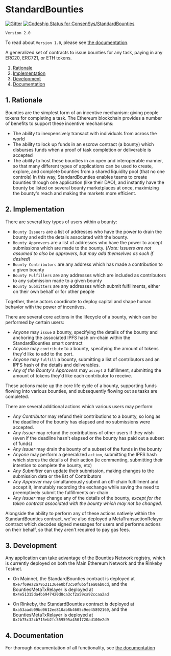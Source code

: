 # StandardBounties
[![Gitter](https://badges.gitter.im/Join%20Chat.svg)](https://gitter.im/bounties-network/Lobby?utm_source=badge&utm_medium=badge&utm_campaign=pr-badge)
[ ![Codeship Status for ConsenSys/StandardBounties](https://app.codeship.com/projects/1e2726c0-ac83-0135-5579-52b4614bface/status?branch=master)](https://app.codeship.com/projects/257018)

`Version 2.0`

To read about `Version 1.0`, please see [the documentation](./docs/documentation_v1.md).

A generalized set of contracts to issue bounties for any task, paying in any ERC20, ERC721, or ETH tokens.

1. [Rationale](#1-rationale)
2. [Implementation](#2-implementation)
3. [Development](#3-development)
4. [Documentation](#4-documentation)

## 1. Rationale

Bounties are the simplest form of an incentive mechanism: giving people tokens for completing a task. The Ethereum blockchain provides a number of benefits to support these incentive mechanisms:
- The ability to inexpensively transact with individuals from across the world
- The ability to lock up funds in an escrow contract (a bounty) which disburses funds when a proof of task completion or deliverable is accepted
- The ability to host these bounties in an open and interoperable manner, so that many different types of applications can be used to create, explore, and complete bounties from a shared liquidity pool (that no one controls)
In this way, StandardBounties enables teams to create bounties through one application (like their DAO), and instantly have the bounty be listed on several bounty marketplaces at once, maximizing the bounty's reach and making the markets more efficient.


## 2. Implementation
There are several key types of users within a bounty:
- `Bounty Issuers` are a list of addresses who have the power to drain the bounty and edit the details associated with the bounty.
- `Bounty Approvers` are a list of addresses who have the power to accept submissions which are made to the bounty. (*Note: Issuers are not assumed to also be approvers, but may add themselves as such if desired*)
- `Bounty Contributors` are any address which has made a contribution to a given bounty
- `Bounty Fulfillers` are any addresses which are included as contributors to any submission made to a given bounty
- `Bounty Submitters` are any addresses which submit fulfillments, either on their own behalf or for other people

Together, these actors coordinate to deploy capital and shape human behavior with the power of incentives.

There are several core actions in the lifecycle of a bounty, which can be performed by certain users:
- *Anyone* may `issue` a bounty, specifying the details of the bounty and anchoring the associated IPFS hash on-chain within the StandardBounties smart contract
- *Anyone* may `contribute` to a bounty, specifying the amount of tokens they'd like to add to the port.
- *Anyone* may `fulfill` a bounty, submitting a list of contributors and an IPFS hash of the details and deliverables.
- *Any of the Bounty's Approvers* may `accept` a fulfillment, submitting the amount of tokens they'd like each contributor to receive.

These actions make up the core life cycle of a bounty, supporting funds flowing into various bounties, and subsequently flowing out as tasks are completed.

There are several additional actions which various users may perform:
- *Any Contributor* may refund their contributions to a bounty, so long as the deadline of the bounty has elapsed and no submissions were accepted.
- *Any Issuer* may refund the contributions of other users if they wish (even if the deadline hasn't elapsed or the bounty has paid out a subset of funds)
- *Any Issuer* may drain the bounty of a subset of the funds in the bounty
- *Anyone* may perform a generalized `action`, submitting the IPFS hash which stores the details of their action (ie commenting, submitting their intention to complete the bounty, etc)
- *Any Submitter* can update their submission, making changes to the submission data or the list of Contributors
- *Any Approver* may simultaneously submit an off-chain fulfillment and accept it, immutably recording the exchange while saving the need to preemptively submit the fulfillments on-chain
- *Any Issuer* may change any of the details of the bounty, *except for the token contract associated with the bounty which may not be changed*.

Alongside the ability to perform any of these actions natively within the StandardBounties contract, we've also deployed a MetaTransactionRelayer contract which decodes signed messages for users and performs actions on their behalf, so that they aren't required to pay gas fees.

## 3. Development

Any application can take advantage of the Bounties Network registry, which is currently deployed on both the Main Ethereum Network and the Rinkeby Testnet.

- On Mainnet, the StandardBounties contract is deployed at `0xe7f69ea2a79521136ee0bf3c50f6b5f1ea0ab0cd`, and the BountiesMetaTxRelayer is deployed at `0x4e51315da4bb947420d8ca3cf2a59ca92ccaa2ad`

- On Rinkeby, the StandardBounties contract is deployed at `0xa53aadb09bd0612ee810ab8b4605c9ee45892169`, and the BountiesMetaTxRelayer is deployed at `0x2b75c32cb715eb2fc559595a4501720ad100e2d9`

## 4. Documentation

For thorough documentation of all functionality, see [the documentation](./docs/documentation_v2.md)
